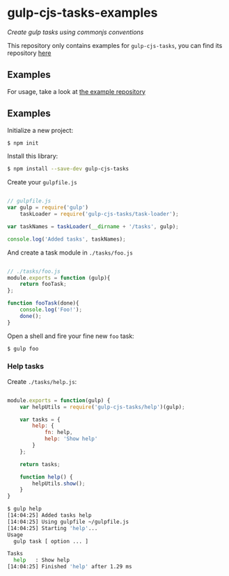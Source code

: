 # gulp-cjs-tasks-examples

*Create gulp tasks using commonjs conventions*

This repository only contains examples for `gulp-cjs-tasks`, you
can find its repository [here](https://github.com/sytac/gulp-cjs-tasks)

## Examples
For usage, take a look at [the example repository](https://github.com/sytac/gulp-csj-tasks-example)


## Examples

Initialize a new project:

```bash
$ npm init
```

Install this library:

```bash
$ npm install --save-dev gulp-cjs-tasks
```

Create your `gulpfile.js`

```js

// gulpfile.js
var gulp = require('gulp')
    taskLoader = require('gulp-cjs-tasks/task-loader');

var taskNames = taskLoader(__dirname + '/tasks', gulp);

console.log('Added tasks', taskNames);


```

And create a task module in `./tasks/foo.js`

```js

// ./tasks/foo.js
module.exports = function (gulp){
	return fooTask;
};

function fooTask(done){
	console.log('Foo!');
	done();
}

```

Open a shell and fire your fine new `foo` task:

```bash
$ gulp foo
```


### Help tasks

Create `./tasks/help.js`:

```js

module.exports = function(gulp) {
    var helpUtils = require('gulp-cjs-tasks/help')(gulp);

    var tasks = {
        help: {
            fn: help,
            help: 'Show help'
        }
    };

    return tasks;

    function help() {
        helpUtils.show();
    }
}

```


```bash
$ gulp help
[14:04:25] Added tasks help
[14:04:25] Using gulpfile ~/gulpfile.js
[14:04:25] Starting 'help'...
Usage
  gulp task [ option ... ]

Tasks
  help   : Show help
[14:04:25] Finished 'help' after 1.29 ms
```
